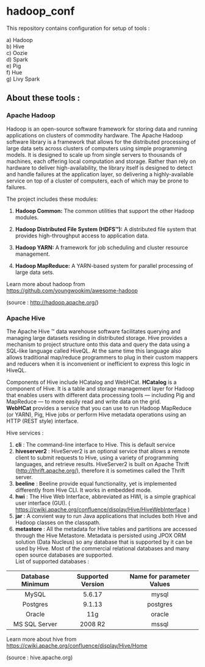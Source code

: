 # hadoop_conf

This repository contains configuration for setup of tools :  

  a) Hadoop  
  b) Hive  
  c) Oozie  
  d) Spark  
  e) Pig  
  f) Hue  
  g) Livy Spark  

## About these tools :

### Apache Hadoop

Hadoop is an open-source software framework for storing data and running applications on clusters of commodity hardware. 
The Apache Hadoop software library is a framework that allows for the distributed processing of large data sets across clusters of computers using simple programming models. It is designed to scale up from single servers to thousands of machines, each offering local computation and storage. Rather than rely on hardware to deliver high-availability, the library itself is designed to detect and handle failures at the application layer, so delivering a highly-available service on top of a cluster of computers, each of which may be prone to failures. 

 The project includes these modules:

 1. **Hadoop Common:** The common utilities that support the other Hadoop modules.
    
 2. **Hadoop Distributed File System (HDFS™):** A distributed file system that provides high-throughput access to application data.
    
 3. **Hadoop YARN:** A framework for job scheduling and cluster resource management.
    
 4. **Hadoop MapReduce:** A YARN-based system for parallel processing of large data sets.

Learn more about hadoop from https://github.com/youngwookim/awesome-hadoop    

(source : http://hadoop.apache.org/)

### Apache Hive

The Apache Hive ™ data warehouse software facilitates querying and managing large datasets residing in distributed storage. Hive provides a mechanism to project structure onto this data and query the data using a SQL-like language called HiveQL. At the same time this language also allows traditional map/reduce programmers to plug in their custom mappers and reducers when it is inconvenient or inefficient to express this logic in HiveQL.  

Components of Hive include HCatalog and WebHCat.
    **HCatalog** is a component of Hive. It is a table and storage management layer for Hadoop that enables users with different data processing tools — including Pig and MapReduce — to more easily read and write data on the grid.  
    **WebHCat** provides a service that you can use to run Hadoop MapReduce (or YARN), Pig, Hive jobs or perform Hive metadata operations using an HTTP (REST style) interface.  
    
Hive services :

  1. **cli** : The command-line interface to Hive. This is default service
  2. **hiveserver2** : HiveServer2 is an optional service that allows a remote client to submit requests to Hive, using a variety of programming languages, and retrieve results. HiveServer2 is built on Apache Thrift (http://thrift.apache.org/), therefore it is sometimes called the Thrift server.   
  3. **beeline** :  Beeline provide equal functionality, yet is implemented differently from Hive CLI. It works in embedded mode.  
  4. **hwi** : The Hive Web Interface, abbreviated as HWI, is a simple graphical user interface (GUI). ( https://cwiki.apache.org/confluence/display/Hive/HiveWebInterface )  
  5. **jar** : A convient way to run Java applications that includes both Hive and Hadoop classes on the classpath.  
  6. **metastore** : All the metadata for Hive tables and partitions are accessed through the Hive Metastore. Metadata is persisted using JPOX ORM solution (Data Nucleus) so any database that is supported by it can be used by Hive. Most of the commercial relational databases and many open source databases are supported.   
  List of supported databases :

|Database Minimum |Supported Version| Name for parameter Values | 
|:----:|:----:|:----:|
|MySQL|	5.6.17|	mysql|
|Postgres|	9.1.13|	postgres|
|Oracle|	11g	|oracle|
|MS SQL Server|	2008 R2|	mssql|

  

Learn more about hive from https://cwiki.apache.org/confluence/display/Hive/Home  

(source : hive.apache.org)

